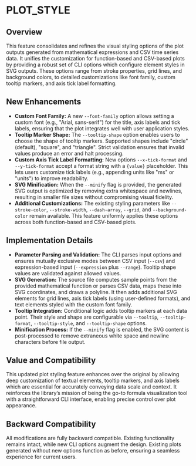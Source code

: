 # PLOT_STYLE

## Overview
This feature consolidates and refines the visual styling options of the plot outputs generated from mathematical expressions and CSV time series data. It unifies the customization for function-based and CSV-based plots by providing a robust set of CLI options which configure element styles in SVG outputs. These options range from stroke properties, grid lines, and background colors, to detailed customizations like font family, custom tooltip markers, and axis tick label formatting.

## New Enhancements
- **Custom Font Family:** A new `--font-family` option allows setting a custom font (e.g., "Arial, sans-serif") for the title, axis labels and tick labels, ensuring that the plot integrates well with user application styles.
- **Tooltip Marker Shape:** The `--tooltip-shape` option enables users to choose the shape of tooltip markers. Supported shapes include "circle" (default), "square", and "triangle". Strict validation ensures that invalid values produce an error and halt processing.
- **Custom Axis Tick Label Formatting:** New options `--x-tick-format` and `--y-tick-format` accept a format string with a `{value}` placeholder. This lets users customize tick labels (e.g., appending units like "ms" or "units") to improve readability.
- **SVG Minification:** When the `--minify` flag is provided, the generated SVG output is optimized by removing extra whitespace and newlines, resulting in smaller file sizes without compromising visual fidelity.
- **Additional Customizations:** The existing styling parameters like `--stroke-color`, `--stroke-width`, `--dash-array`, `--grid`, and `--background-color` remain available. This feature uniformly applies these options across both function-based and CSV-based plots.

## Implementation Details
- **Parameter Parsing and Validation:** The CLI parses input options and ensures mutually exclusive modes between CSV input (`--csv`) and expression-based input (`--expression` plus `--range`). Tooltip shape values are validated against allowed values.
- **SVG Generation:** The source file computes sample points from the provided mathematical function or parses CSV data, maps these into SVG coordinates, and draws a polyline. It then adds additional SVG elements for grid lines, axis tick labels (using user-defined formats), and text elements styled with the custom font family.
- **Tooltip Integration:** Conditional logic adds tooltip markers at each data point. Their style and shape are configurable via `--tooltip`, `--tooltip-format`, `--tooltip-style`, and `--tooltip-shape` options.
- **Minification Process:** If the `--minify` flag is enabled, the SVG content is post-processed to remove extraneous white space and newline characters before file output.

## Value and Compatibility
This updated plot styling feature enhances over the original by allowing deep customization of textual elements, tooltip markers, and axis labels which are essential for accurately conveying data scale and context. It reinforces the library’s mission of being the go-to formula visualization tool with a straightforward CLI interface, enabling precise control over plot appearance.

## Backward Compatibility
All modifications are fully backward compatible. Existing functionality remains intact, while new CLI options augment the design. Existing plots generated without new options function as before, ensuring a seamless experience for current users.